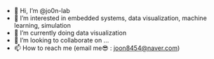 - 👋 Hi, I’m @jo0n-lab
- 👀 I’m interested in embedded systems, data visualization, machine learning, simulation
- 🌱 I’m currently doing data visualization
- 💞️ I’m looking to collaborate on ...
- 📫 How to reach me (email me😎 : joon8454@naver.com)

<!---
jo0n-lab/jo0n-lab is a ✨ special ✨ repository because its `README.md` (this file) appears on your GitHub profile.
You can click the Preview link to take a look at your changes.
--->
